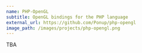 ```yaml
---
name: PHP-OpenGL
subtitle: OpenGL bindings for the PHP language
external_url: https://github.com/Ponup/php-opengl
image_path: /images/projects/php-opengl.png
---
```


TBA

